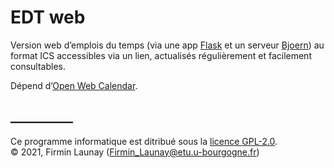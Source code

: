 # EDT web
Version web d’emplois du temps (via une app [Flask](https://palletsprojects.com/p/flask/) et un serveur [Bjoern](https://github.com/jonashaag/bjoern)) au format ICS accessibles via un lien, actualisés régulièrement et facilement consultables.  

Dépend d’[Open Web Calendar](https://openwebcalendar.herokuapp.com/).

## __________

Ce programme informatique est ditribué sous la [licence GPL-2.0](https://www.gnu.org/licenses/old-licenses/gpl-2.0.fr.html).  
© 2021, Firmin Launay ([Firmin_Launay@etu.u-bourgogne.fr](mailto:Firmin_Launay@etu.u-bourgogne.fr))
